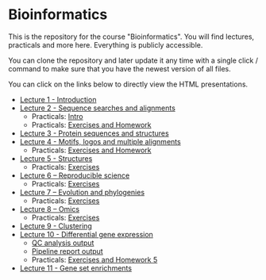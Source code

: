 # Bioinformatics

This is the repository for the course "Bioinformatics". You will find
lectures, practicals and more here. Everything is publicly accessible.

You can clone the repository and later update it any time with a single click / command to
make sure that you have the newest version of all files. 

You can click on the links below to directly view the HTML presentations.

 * [Lecture 1 - Introduction](https://january3.github.io/Bioinformatics/Lectures/lecture_01_31032021/weiner_BE_22_lecture_31032021.html)
 * [Lecture 2 - Sequence searches and alignments](https://january3.github.io/Bioinformatics/Lectures/lecture_02_070421/weiner_BE_22_lecture_07042021.html)
    * Practicals: [Intro](https://january3.github.io/Bioinformatics/Practicals/practicals_01_080421/weiner_BE_22_practicals_08042021.html)
    * Practicals: [Exercises and Homework](https://january3.github.io/Bioinformatics/Practicals/practicals_01_080421/weiner_BE_22_practicals_08042021_exercises.html)
 * [Lecture 3 - Protein sequences and structures](https://january3.github.io/Bioinformatics/Lectures/lecture_03_140421/weiner_BE_22_lecture_14042021.html)
 * [Lecture 4 - Motifs, logos and multiple alignments](https://january3.github.io/Bioinformatics/Lectures/lecture_04_210421/weiner_BE_22_lecture_21042021.html)
    * Practicals: [Exercises and Homework](https://january3.github.io/Bioinformatics/Practicals/practicals_02_220421/weiner_BE_22_practicals_02_220421_exercises.html)
 * [Lecture 5 - Structures](https://january3.github.io/Bioinformatics/Lectures/lecture_05_280421/weiner_BE_22_lecture_28042021.html)
    * Practicals: [Exercises](https://january3.github.io/Bioinformatics/Practicals/practicals_03_290421/weiner_BE_22_practicals_03_290421_exercises.html) 
 * [Lecture 6 – Reproducible science](https://january3.github.io/Bioinformatics/Lectures/lecture_06_050521/weiner_BE_22_lecture_05052021.html)
    * Practicals: [Exercises](https://january3.github.io/Bioinformatics/Practicals/practicals_04_060321/weiner_BE_22_practicals_04_060521_exercises.html)
 * [Lecture 7 – Evolution and phylogenies](https://january3.github.io/Bioinformatics/Lectures/lecture_07_190521/weiner_BE_22_lecture_19052021.html)
    * Practicals: [Exercises](https://january3.github.io/Bioinformatics/Practicals/practicals_05_200521/weiner_BE_22_practicals_05_200521_exercises.html)
 * [Lecture 8 – Omics](https://january3.github.io/Bioinformatics/Lectures/lecture_08_260521/weiner_BE_22_lecture_26052021.html)
    * Practicals: [Exercises](https://january3.github.io/Bioinformatics/Practicals/practicals_06_270521/weiner_BE_22_practicals_06_270521_exercises.html)
 * [Lecture 9 - Clustering](https://january3.github.io/Bioinformatics/Lectures/lecture_09_020621/weiner_BE_22_lecture_02062021.html)
 * [Lecture 10 - Differential gene expression](https://january3.github.io/Bioinformatics/Lectures/lecture_10_090621/weiner_BE_22_lecture_09062021.html)
    * [QC analysis output](https://january3.github.io/Bioinformatics/Lectures/lecture_10_090621/multiqc.all_samples.all_mates.qc_report.html)
    * [Pipeline report output](https://january3.github.io/Bioinformatics/Datasets/GSE156063_report.html)
    * Practicals: [Exercises and Homework 5](https://january3.github.io/Bioinformatics/Practicals/practicals_07_100621/weiner_BE_22_practicals_07_100621_exercises.html) 
 * [Lecture 11 - Gene set enrichments](https://january3.github.io/Bioinformatics/Lectures/lecture_11_160621/weiner_BE_22_lecture_16062021.html)

